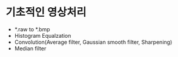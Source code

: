 # 기초적인 영상처리
- *.raw to *.bmp
- Histogram Equalzation
- Convolution(Average filter, Gaussian smooth filter, Sharpening)
- Median filter

